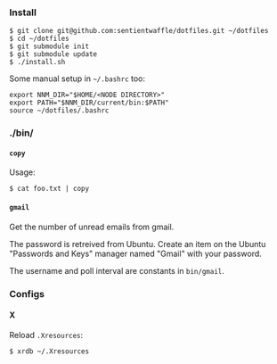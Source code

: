 ### Install

    $ git clone git@github.com:sentientwaffle/dotfiles.git ~/dotfiles
    $ cd ~/dotfiles
    $ git submodule init
    $ git submodule update
    $ ./install.sh

Some manual setup in `~/.bashrc` too:

    export NNM_DIR="$HOME/<NODE DIRECTORY>"
    export PATH="$NNM_DIR/current/bin:$PATH"
    source ~/dotfiles/.bashrc

### ./bin/
#### `copy`
Usage:

    $ cat foo.txt | copy

#### `gmail`
Get the number of unread emails from gmail.

The password is retreived from Ubuntu.
Create an item on the Ubuntu "Passwords and Keys" manager named "Gmail"
with your password.

The username and poll interval are constants in `bin/gmail`.

### Configs
#### X

Reload `.Xresources`:

    $ xrdb ~/.Xresources

